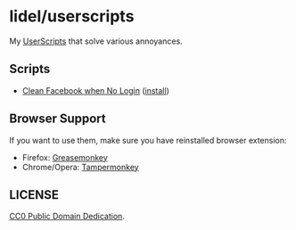 # lidel/userscripts

My [UserScripts](https://openuserjs.org/about/Userscript-Beginners-HOWTO) that solve various annoyances.

## Scripts

- [Clean Facebook when No Login](https://github.com/lidel/userscripts/blob/master/facebook-no-login.user.js) ([install](https://raw.githubusercontent.com/lidel/userscripts/master/facebook-no-login.user.js))

## Browser Support

If you want to use them, make sure you have reinstalled browser extension:

- Firefox: [Greasemonkey](https://addons.mozilla.org/en-US/firefox/addon/greasemonkey/)
- Chrome/Opera: [Tampermonkey](http://tampermonkey.net)

## LICENSE

[CC0 Public Domain Dedication](https://creativecommons.org/publicdomain/zero/1.0/).
